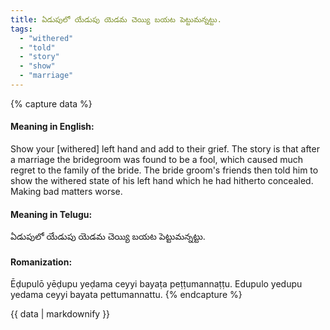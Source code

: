 ```yaml
---
title: ఏడుపులో యేడుపు యెడమ చెయ్యి బయట పెట్టుమన్నట్టు.
tags:
  - "withered"
  - "told"
  - "story"
  - "show"
  - "marriage"
---
```


{% capture data %}
#### Meaning in English:
Show your [withered] left hand and add to their grief.
The story is that after a marriage the bridegroom was found to be a fool, which caused much regret to the family of the bride. The bride groom's friends then told him to show the withered state of his left hand which he had hitherto concealed.
Making bad matters worse.

#### Meaning in Telugu:
ఏడుపులో యేడుపు యెడమ చెయ్యి బయట పెట్టుమన్నట్టు.

#### Romanization:
Ēḍupulō yēḍupu yeḍama ceyyi bayaṭa peṭṭumannaṭṭu.
Edupulo yedupu yedama ceyyi bayata pettumannattu.
{% endcapture %}

{{ data | markdownify }}

